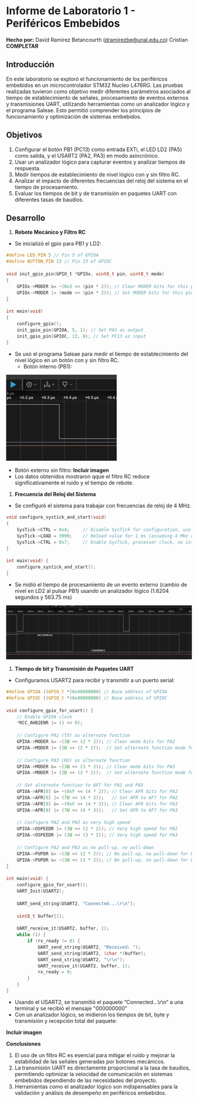 # Informe de Laboratorio 1 - Periféricos Embebidos

**Hecho por:**
David Ramírez Betancourth (dramirezbe@unal.edu.co)
Cristian **COMPLETAR**

## Introducción

En este laboratorio se exploró el funcionamiento de los periféricos embebidos en un microcontrolador STM32 Nucleo L476RG. Las pruebas realizadas tuvieron como objetivo medir diferentes parámetros asociados al tiempo de establecimiento de señales, procesamiento de eventos externos y transmisiones UART, utilizando herramientas como un analizador lógico y el programa Saleae. Esto permitió comprender los principios de funcionamiento y optimización de sistemas embebidos.

## Objetivos

1. Configurar el botón PB1 (PC13) como entrada EXTi, el LED LD2 (PA5) como salida, y el USART2 (PA2, PA3) en modo asincrónico.
2. Usar un analizador lógico para capturar eventos y analizar tiempos de respuesta.
3. Medir tiempos de establecimiento de nivel lógico con y sin filtro RC.
4. Analizar el impacto de diferentes frecuencias del reloj del sistema en el tiempo de procesamiento.
5. Evaluar los tiempos de bit y de transmisión en paquetes UART con diferentes tasas de baudios.

## Desarrollo

1. **Rebote Mecánico y Filtro RC**
- Se inicializó el gpio para PB1 y LD2:

```c
#define LED_PIN 5 // Pin 5 of GPIOA
#define BUTTON_PIN 13 // Pin 13 of GPIOC

void init_gpio_pin(GPIO_t *GPIOx, uint8_t pin, uint8_t mode)
{
    GPIOx->MODER &= ~(0x3 << (pin * 2)); // Clear MODER bits for this pin
    GPIOx->MODER |= (mode << (pin * 2)); // Set MODER bits for this pin
}

int main(void)
{
    configure_gpio();
    init_gpio_pin(GPIOA, 5, 1); // Set PA5 as output
    init_gpio_pin(GPIOC, 13, 0); // Set PC13 as input
}
``` 

- Se usó el programa Saleae para medir el tiempo de establecimiento del nivel lógico en un botón con y sin filtro RC.
  - Botón interno (PB1):
<img src="img/filtro PB1.jpeg" width=300>

  - Botón externo sin filtro:
**Incluir imagen**
- Los datos obtenidos mostraron qque el filtro RC reduce significativamente el ruido y el tiempo de rebote.

1. **Frecuencia del Reloj del Sistema**
- Se configuró el sistema para trabajar con frecuencias de reloj de 4 MHz.
```c
void configure_systick_and_start(void)
{
    SysTick->CTRL = 0x4;     // Disable SysTick for configuration, use processor clock
    SysTick->LOAD = 3999;    // Reload value for 1 ms (assuming 4 MHz clock)
    SysTick->CTRL = 0x7;     // Enable SysTick, processor clock, no interrupt
}

int main(void) {
    configure_systick_and_start();
}
```
- Se midió el tiempo de procesamiento de un evento externo (cambio de nivel en LD2 al pulsar PB1) usando un analizador lógico (1.6204 segundos y 563.75 ms)

<img src="img/Tiempo interrupcion PB1 y LD2.jpeg" width=690>

1. **Tiempo de bit y Transmisión de Paquetes UART**
- Configuramos USART2 para recibir y transmitir a un puerto serial:
```c
#define GPIOA ((GPIO_t *)0x48000000) // Base address of GPIOA
#define GPIOC ((GPIO_t *)0x48000800) // Base address of GPIOC

void configure_gpio_for_usart() {
    // Enable GPIOA clock
    *RCC_AHB2ENR |= (1 << 0);

    // Configure PA2 (TX) as alternate function
    GPIOA->MODER &= ~(3U << (2 * 2)); // Clear mode bits for PA2
    GPIOA->MODER |= (2U << (2 * 2));  // Set alternate function mode for PA2

    // Configure PA3 (RX) as alternate function
    GPIOA->MODER &= ~(3U << (3 * 2)); // Clear mode bits for PA3
    GPIOA->MODER |= (2U << (3 * 2));  // Set alternate function mode for PA3

    // Set alternate function to AF7 for PA2 and PA3
    GPIOA->AFR[0] &= ~(0xF << (4 * 2)); // Clear AFR bits for PA2
    GPIOA->AFR[0] |= (7U << (4 * 2));   // Set AFR to AF7 for PA2
    GPIOA->AFR[0] &= ~(0xF << (4 * 3)); // Clear AFR bits for PA3
    GPIOA->AFR[0] |= (7U << (4 * 3));   // Set AFR to AF7 for PA3

    // Configure PA2 and PA3 as very high speed
    GPIOA->OSPEEDR |= (3U << (2 * 2)); // Very high speed for PA2
    GPIOA->OSPEEDR |= (3U << (3 * 2)); // Very high speed for PA3

    // Configure PA2 and PA3 as no pull-up, no pull-down
    GPIOA->PUPDR &= ~(3U << (2 * 2)); // No pull-up, no pull-down for PA2
    GPIOA->PUPDR &= ~(3U << (3 * 2)); // No pull-up, no pull-down for PA3
}

int main(void) {
    configure_gpio_for_usart();
    UART_Init(USART2);

    UART_send_string(USART2, "Connected...\r\n");

    uint8_t buffer[1];

    UART_receive_it(USART2, buffer, 1);
    while (1) {
        if (rx_ready != 0) {
            UART_send_string(USART2, "Received: ");
            UART_send_string(USART2, (char *)buffer);
            UART_send_string(USART2, "\r\n");
            UART_receive_it(USART2, buffer, 1);
            rx_ready = 0;
        }        
    }
}
```

- Usando el USART2, se transmitió el paquete “Connected...\r\n” a una terminal y se recibió el mensaje "000000000"
- Con un analizador lógico, se midieron los tiempos de bit, byte y transmisión y recepción total del paquete:

**Incluir imagen**

**Conclusiones**

1. El uso de un filtro RC es esencial para mitigar el ruido y mejorar la estabilidad de las señales generadas por botones mecánicos.
2. La transmisión UART es directamente proporcional a la tasa de baudios, permitiendo optimizar la velocidad de comunicación en sistemas embebidos dependiendo de las necesidades del proyecto.
3. Herramientas como el analizador lógico son indispensables para la validación y análisis de desempeño en periféricos embebidos.

